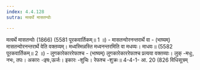 ```yaml
---
index: 4.4.128
sutra: मत्वर्थे मासतन्वोः

---
```

 मत्वर्थे मासतन्वोः (1866) (5581 पूरकवार्तिकम्॥ 1 ॥) - मासतन्वोरनन्तरार्थे वा - (भाष्यम्) मासतन्वोरनन्तरार्थे वेति वक्तव्यम्। मध्वस्मिन्नस्ति मध्वनन्तरमिति वा मधव्यः। माधवः॥ (5582 पूरकवार्तिकम्॥ 2 ॥) - लुगकारेकाररेफाश्च - (भाष्यम्) लुगकारेकाररेफाश्च प्रत्यया वक्तव्याः। लुक् -मधुः, नभः, तपः। अकारः -ःइषः,ऊर्जः। इकारः -शुचिः। रेफश्च -शुक्रः॥ 4-4-1- आ. 20 (826 विधिसूत्रम् 